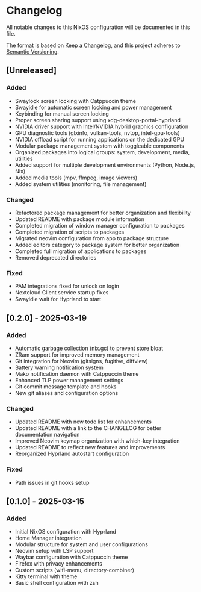 # Changelog

All notable changes to this NixOS configuration will be documented in this file.

The format is based on [Keep a Changelog](https://keepachangelog.com/en/1.0.0/),
and this project adheres to [Semantic Versioning](https://semver.org/spec/v2.0.0.html).

## [Unreleased]

### Added

- Swaylock screen locking with Catppuccin theme
- Swayidle for automatic screen locking and power management
- Keybinding for manual screen locking
- Proper screen sharing support using xdg-desktop-portal-hyprland
- NVIDIA driver support with Intel/NVIDIA hybrid graphics configuration
- GPU diagnostic tools (glxinfo, vulkan-tools, nvtop, intel-gpu-tools)
- NVIDIA offload script for running applications on the dedicated GPU
- Modular package management system with toggleable components
- Organized packages into logical groups: system, development, media, utilities
- Added support for multiple development environments (Python, Node.js, Nix)
- Added media tools (mpv, ffmpeg, image viewers)
- Added system utilities (monitoring, file management)

### Changed

- Refactored package management for better organization and flexibility
- Updated README with package module information
- Completed migration of window manager configuration to packages
- Completed migration of scripts to packages
- Migrated neovim configuration from app to package structure
- Added editors category to package system for better organization
- Completed full migration of applications to packages
- Removed deprecated directories

### Fixed

- PAM integrations fixed for unlock on login
- Nextcloud Client service startup fixes
- Swayidle wait for Hyprland to start
## [0.2.0] - 2025-03-19

### Added
- Automatic garbage collection (nix.gc) to prevent store bloat
- ZRam support for improved memory management
- Git integration for Neovim (gitsigns, fugitive, diffview)
- Battery warning notification system
- Mako notification daemon with Catppuccin theme
- Enhanced TLP power management settings
- Git commit message template and hooks
- New git aliases and configuration options

### Changed
- Updated README with new todo list for enhancements
- Updated README with a link to the CHANGELOG for better documentation navigation
- Improved Neovim keymap organization with which-key integration
- Updated README to reflect new features and improvements
- Reorganized Hyprland autostart configuration

### Fixed
- Path issues in git hooks setup

## [0.1.0] - 2025-03-15

### Added
- Initial NixOS configuration with Hyprland
- Home Manager integration
- Modular structure for system and user configurations
- Neovim setup with LSP support
- Waybar configuration with Catppuccin theme
- Firefox with privacy enhancements
- Custom scripts (wifi-menu, directory-combiner)
- Kitty terminal with theme
- Basic shell configuration with zsh
